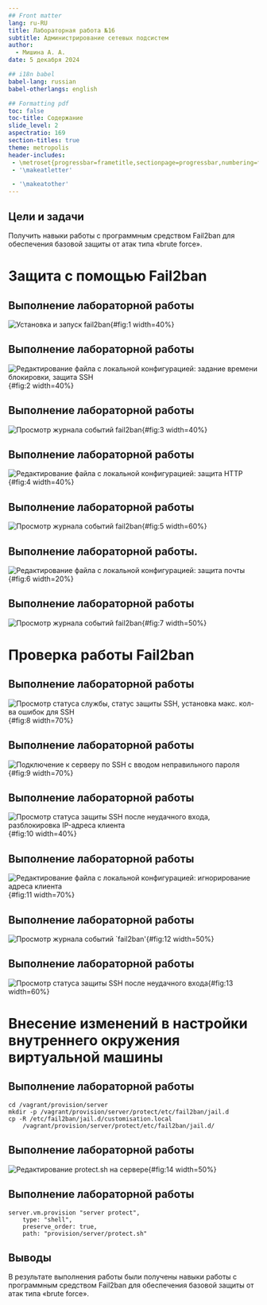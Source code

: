 ```yaml
---
## Front matter
lang: ru-RU
title: Лабораторная работа №16
subtitle: Администрирование сетевых подсистем
author:
  - Мишина А. А.
date: 5 декабря 2024

## i18n babel
babel-lang: russian
babel-otherlangs: english

## Formatting pdf
toc: false
toc-title: Содержание
slide_level: 2
aspectratio: 169
section-titles: true
theme: metropolis
header-includes:
 - \metroset{progressbar=frametitle,sectionpage=progressbar,numbering=fraction}
 - '\makeatletter'

 - '\makeatother'
---
```


## Цели и задачи

Получить навыки работы с программным средством Fail2ban для обеспечения базовой защиты от атак типа «brute force».

# Защита с помощью Fail2ban

## Выполнение лабораторной работы

![Установка и запуск `fail2ban`](image/1.png){#fig:1 width=40%}

## Выполнение лабораторной работы

![Редактирование файла c локальной конфигурацией: задание времени блокировки, защита SSH](image/2.png){#fig:2 width=40%}

## Выполнение лабораторной работы

![Просмотр журнала событий `fail2ban`](image/3.png){#fig:3 width=40%}

## Выполнение лабораторной работы

![Редактирование файла c локальной конфигурацией: защита HTTP](image/4.png){#fig:4 width=40%}

## Выполнение лабораторной работы

![Просмотр журнала событий `fail2ban`](image/5.png){#fig:5 width=60%}

## Выполнение лабораторной работы. 

![Редактирование файла c локальной конфигурацией: защита почты](image/6.png){#fig:6 width=20%}

## Выполнение лабораторной работы 

![Просмотр журнала событий `fail2ban`](image/7.png){#fig:7 width=50%}

# Проверка работы Fail2ban

## Выполнение лабораторной работы

![Просмотр статуса службы, статус защиты SSH, установка макс. кол-ва ошибок для SSH](image/8.png){#fig:8 width=70%}

## Выполнение лабораторной работы

![Подключение к серверу по SSH с вводом неправильного пароля](image/9.png){#fig:9 width=70%}

## Выполнение лабораторной работы

![Просмотр статуса защиты SSH после неудачного входа, разблокировка IP-адреса клиента](image/10.png){#fig:10 width=40%}

## Выполнение лабораторной работы

![Редактирование файла c локальной конфигурацией: игнорирование адреса клиента](image/11.png){#fig:11 width=70%}

## Выполнение лабораторной работы

![Просмотр журнала событий `fail2ban'](image/12.png){#fig:12 width=50%}

## Выполнение лабораторной работы

![Просмотр статуса защиты SSH после неудачного входа](image/13.png){#fig:13 width=60%}

# Внесение изменений в настройки внутреннего окружения виртуальной машины

## Выполнение лабораторной работы

```
cd /vagrant/provision/server
mkdir -p /vagrant/provision/server/protect/etc/fail2ban/jail.d
cp -R /etc/fail2ban/jail.d/customisation.local
	/vagrant/provision/server/protect/etc/fail2ban/jail.d/
```

## Выполнение лабораторной работы

![Редактирование protect.sh на сервере](image/14.png){#fig:14 width=50%}

## Выполнение лабораторной работы

```
server.vm.provision "server protect",
	type: "shell",
	preserve_order: true,
	path: "provision/server/protect.sh"
```

## Выводы

В результате выполнения работы были получены навыки работы с программным средством Fail2ban для обеспечения базовой защиты от атак типа «brute force».